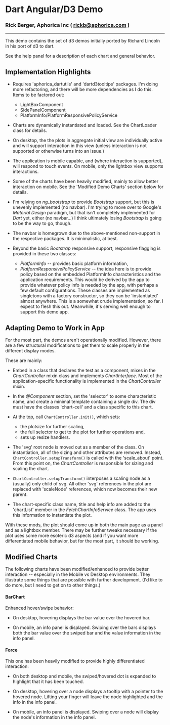 # Dart Angular/D3 Demo
### Rick Berger, Aphorica Inc ( [rickb@aphorica.com](mailto:rickb@aphorica.com) )
----
This demo contains the set of d3 demos initially ported
by Richard Lincoln in his port of d3 to dart.

See the help panel for a description of each chart and general
behavior.

## Implementation Highlights

* Requires 'aphorica_dartutils' and 'dartd3tooltips' packages. 
  I'm doing more refactoring, and there will be more dependencies 
  as I do this.  Items to be factored out:
  * LightBoxComponent
  * SidePanelComponent
  * PlatformInfo/PlatformResponsivePolicyService

* Charts are dynamically instantiated and loaded. See the
  ChartLoader class for details.

* On desktop, the the plots in aggregate initial view are
  individually active and will support interaction in this
  view (unless interaction is not supported or otherwise
  turns into an issue.)

* The application is mobile capable, and (where interaction
  is supported), will respond to touch events.  On mobile,
  only the lightbox view supports interactions.

* Some of the charts have been heavily modified, mainly to
  allow better interaction on mobile.  See the 'Modified Demo
  Charts' section below for details.

* I'm relying on _ng\_bootstrap_ to provide _Bootstrap_ support, 
  but this is unevenly implemented (no navbar).  I'm trying to
  move over to Google's _Material Design_ paradigm, but that
  isn't completely implemented for _Dart_ yet, either (no navbar...)
  I think ultimately losing _Bootstrap_ is going to be the way to go, 
  though.

* The navbar is homegrown due to the above-mentioned non-support
  in the respective packages. It is minimalistic, at best.

* Beyond the basic _Bootstrap_ responsive support, responsive
  flagging is provided in these two classes: 
    * _PlatformInfo_ -- provides basic platform information,
    * _PlatformResponsivePolicyService_ -- the idea here is
      to provide policy based on the embedded PlatformInfo
      characteristics and the application requirements.  This
      would be derived by the app to provide whatever policy
      info is needed by the app, with perhaps a few default
      configurations.
  These classes are implemented as singletons with a factory 
  constructor, so they can be 'instantiated' almost anywhere.
  This is a somewhat crude implementation, so far.  I expect 
  to flesh this out.  Meanwhile, it's serving well enough to 
  support this demo app.

## Adapting Demo to Work in App

For the most part, the demos aren't operationally modified.
However, there are a few structural modifications to get them
to scale properly in the different display modes.

These are mainly:

* Embed in a class that declares the test as a component,
  mixes in the _ChartController_ mixin class and implements
  _ChartInterface_.  Most of the application-specific
  functionality is implemented in the _ChartController_
  mixin.

* In the _@Component_ section, set the 'selector' to some
  characteristic name, and create a minimal template containing
  a single div.
  The div must have the classes 'chart-cell' and a class
  specific to this chart.

* At the top, call `ChartController.init()`, which sets:
    * the plotsize for further scaling,
    * the full selector to get to the plot for further
      operations and,
    * sets up resize handlers.

* The 'svg' root node is moved out as a member of the class.
  On instantiation, all of the sizing and other attributes
  are removed.  Instead, `ChartController.setupTransform()`
  is called with the 'scale_about' point.  From this point
  on, the _ChartController_ is responsible for sizing and
  scaling the chart.

* `ChartController.setupTransform()` interposes a scaling
  node as a (usually) only child of svg.  All other 'svg'
  references in the plot are replaced with 'scaleNode'
  references, which now becomes their new parent.

* The chart-specific class name, title and help info
  are added to the 'chartList' member in the
  _FetchChartInfoService_ class.  The app uses this
  information to instantiate the plot.

With these mods, the plot should come up in both the main page as
a panel and as a lightbox member.  There may be further tweaks
necessary if the plot uses some more esoteric d3 aspects (and if
you want more differentiated mobile behavior, but for the most
part, it should be working.

## Modified Charts

The following charts have been modified/enhanced to provide
better interaction -- especially in the Mobile vs Desktop
environments.  They illustrate some things that are possible
with further development.  (I'd like to do more, but I need
to get on to other things.)

#### BarChart
Enhanced hover/swipe behavior:

* On desktop, hovering displays the bar value over the
  hovered bar.

* On mobile, an info panel is displayed.  Swiping over
  the bars displays both the bar value over the swiped
  bar and the value information in the info panel.

#### Force
This one has been heavily modified to provide highly
differentiated interaction:

* On both desktop and mobile, the swiped/hovered dot is expanded
  to highlight that it has been touched.
  
* On desktop, hovering over a node displays a tooltip
  with a pointer to the hovered node.  Lifting your
  finger will leave the node highlighted and the
  info in the info panel.

* On mobile, an info panel is displayed.  Swiping
  over a node will display the node's information in
  the info panel.
